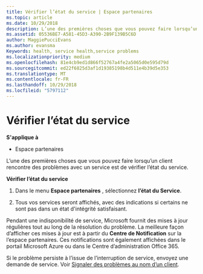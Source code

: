 ```yaml
---
title: Vérifier l’état du service | Espace partenaires
ms.topic: article
ms.date: 10/29/2018
description: L’une des premières choses que vous pouvez faire lorsqu’un client rencontre des problèmes avec un service est de vérifier l’état du service.
ms.assetid: 05536BE7-A581-45D3-A390-2B9F139B5C6D
author: MaggiePucciEvans
ms.author: evansma
Keywords: health, service health,service problems
ms.localizationpriority: medium
ms.openlocfilehash: 81e4cb9ed1d866f52767a4fe2a5065d0e595d79d
ms.sourcegitcommit: ed22f6825d3af1d19385198b4d511e4b39d5e353
ms.translationtype: MT
ms.contentlocale: fr-FR
ms.lasthandoff: 10/29/2018
ms.locfileid: "5797112"
---
```

# <a name="check-service-health"></a>Vérifier l’état du service

**S'applique à**

-  Espace partenaires

L’une des premières choses que vous pouvez faire lorsqu’un client rencontre des problèmes avec un service est de vérifier l’état du service.

**Vérifier l’état du service**

1.  Dans le menu **Espace partenaires** , sélectionnez **l’état du Service**. 

2.  Tous vos services seront affichés, avec des indications si certains ne sont pas dans un état d'intégrité satisfaisant. 

Pendant une indisponibilité de service, Microsoft fournit des mises à jour régulières tout au long de la résolution du problème. La meilleure façon d’afficher ces mises à jour est à partir du **Centre de Notification** sur la l’espace partenaires. Ces notifications sont également affichées dans le portail Microsoft&nbsp;Azure ou dans le Centre d’administration Office&nbsp;365.

Si le problème persiste à l’issue de l’interruption de service, envoyez une demande de service. Voir [Signaler des problèmes au nom d’un client](report-problems-on-behalf-of-a-customer.md).

 

 



